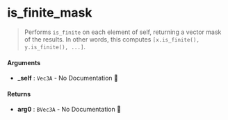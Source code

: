 # is\_finite\_mask

>  Performs `is_finite` on each element of self, returning a vector mask of the results.
>  In other words, this computes `[x.is_finite(), y.is_finite(), ...]`.

#### Arguments

- **\_self** : `Vec3A` \- No Documentation 🚧

#### Returns

- **arg0** : `BVec3A` \- No Documentation 🚧